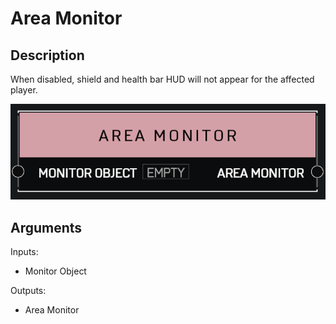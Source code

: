 # Area Monitor

## Description

When disabled, shield and health bar HUD will not appear for the affected player.

![Area Monitor](../../.gitbook/assets/images/scripting/variables-basic/area-monitor.png)

## Arguments

Inputs:

* Monitor Object

Outputs:

* Area Monitor
